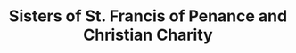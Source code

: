 ---
layout: repo
title: "Sisters of St. Francis of Penance and Christian Charity"
id: 23103
permalink: repos/23103/
---